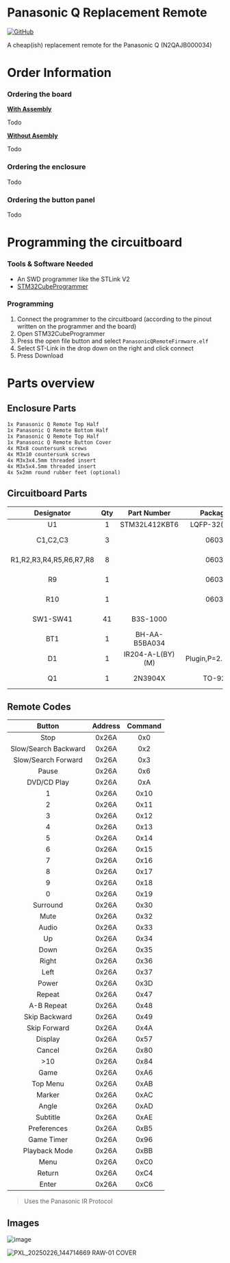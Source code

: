 
# Panasonic Q Replacement Remote

[![GitHub](https://img.shields.io/badge/License-CC_BY--NC--SA_4.0-lightgrey.svg)](https://img.shields.io/badge/License-CC_BY--NC--SA_4.0-lightgrey.svg)

A cheap(ish) replacement remote for the Panasonic Q (N2QAJB000034)

# Order Information

### Ordering the board

<ins>**With Assembly**</ins>

Todo

<ins>**Without Asembly**</ins>

Todo

### Ordering the enclosure
Todo

### Ordering the button panel

Todo

# Programming the circuitboard
### Tools & Software Needed
- An SWD programmer like the STLink V2
- [STM32CubeProgrammer](https://www.st.com/en/development-tools/stm32cubeprog.html)
### Programming
1. Connect the programmer to the circuitboard (according to the pinout written on the programmer and the board)
2. Open STM32CubeProgrammer
3. Press the open file button and select `PanasonicQRemoteFirmware.elf`
4. Select ST-Link in the drop down on the right and click connect
5. Press Download

# Parts overview
## Enclosure Parts
```
1x Panasonic Q Remote Top Half
1x Panasonic Q Remote Bottom Half
1x Panasonic Q Remote Top Half
1x Panasonic Q Remote Button Cover
4x M3x8 countersunk screws
4x M3x10 countersunk screws
4x M3x3x4.5mm threaded insert
4x M3x5x4.5mm threaded insert
4x 5x2mm round rubber feet (optional)
```

## Circuitboard Parts
|        Designator       | Qty |    Part Number   |     Package     |     Description    |
|:-----------------------:|:---:|:----------------:|:---------------:|:------------------:|
|            U1           |  1  |   STM32L412KBT6  |   LQFP-32(7x7)  |                    |
|         C1,C2,C3        |  3  |                  |       0603      |   100nF Capacitor  |
| R1,R2,R3,R4,R5,R6,R7,R8 |  8  |                  |       0603      |    10KΩ Resistor   |
|            R9           |  1  |                  |       0603      |    1KΩ Resistor    |
|           R10           |  1  |                  |       0603      |    100Ω Resistor   |
|         SW1-SW41        |  41 |     B3S-1000     |                 |   Tactile Switch   |
|           BT1           |  1  |   BH-AA-B5BA034  |                 |  AA Battery Holder |
|            D1           |  1  | IR204-A-L(BY)(M) | Plugin,P=2.54mm |     3mm IR Led     |
|            Q1           |  1  |      2N3904X     |      TO-92      | NPN BJT Transistor |


## Remote Codes
|        Button        | Address | Command |
|:--------------------:|:-------:|:-------:|
|         Stop         |  0x26A  |   0x0   |
| Slow/Search Backward |  0x26A  |   0x2   |
|  Slow/Search Forward |  0x26A  |   0x3   |
|         Pause        |  0x26A  |   0x6   |
|      DVD/CD Play     |  0x26A  |   0xA   |
|           1          |  0x26A  |   0x10  |
|           2          |  0x26A  |   0x11  |
|           3          |  0x26A  |   0x12  |
|           4          |  0x26A  |   0x13  |
|           5          |  0x26A  |   0x14  |
|           6          |  0x26A  |   0x15  |
|           7          |  0x26A  |   0x16  |
|           8          |  0x26A  |   0x17  |
|           9          |  0x26A  |   0x18  |
|           0          |  0x26A  |   0x19  |
|       Surround       |  0x26A  |   0x30  |
|         Mute         |  0x26A  |   0x32  |
|         Audio        |  0x26A  |   0x33  |
|          Up          |  0x26A  |   0x34  |
|         Down         |  0x26A  |   0x35  |
|         Right        |  0x26A  |   0x36  |
|         Left         |  0x26A  |   0x37  |
|         Power        |  0x26A  |   0x3D  |
|        Repeat        |  0x26A  |   0x47  |
|      A-B Repeat      |  0x26A  |   0x48  |
|     Skip Backward    |  0x26A  |   0x49  |
|     Skip Forward     |  0x26A  |   0x4A  |
|        Display       |  0x26A  |   0x57  |
|        Cancel        |  0x26A  |   0x80  |
|          >10         |  0x26A  |   0x84  |
|         Game         |  0x26A  |   0xA6  |
|       Top Menu       |  0x26A  |   0xAB  |
|        Marker        |  0x26A  |   0xAC  |
|         Angle        |  0x26A  |   0xAD  |
|       Subtitle       |  0x26A  |   0xAE  |
|      Preferences     |  0x26A  |   0xB5  |
|      Game Timer      |  0x26A  |   0x96  |
|      Playback Mode   |  0x26A  |   0xBB  |
|         Menu         |  0x26A  |   0xC0  |
|        Return        |  0x26A  |   0xC4  |
|         Enter        |  0x26A  |   0xC6  |

> Uses the Panasonic IR Protocol


## Images

![image](https://github.com/user-attachments/assets/01a0169c-c873-45df-899e-c42dc5295cd8)

![PXL_20250226_144714669 RAW-01 COVER](https://github.com/user-attachments/assets/3ac98e4b-898f-437f-bf19-77341c2881a5)



